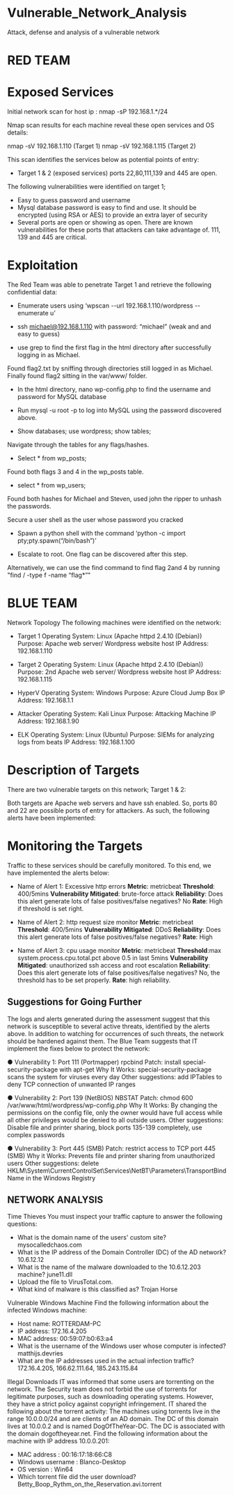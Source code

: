 # Vulnerable_Network_Analysis
Attack, defense and analysis of a vulnerable network

# RED TEAM

# Exposed Services
Initial network scan for host ip  : nmap -sP 192.168.1.*/24

Nmap scan results for each machine reveal these open services and OS details:

nmap -sV 192.168.1.110  (Target 1)
nmap -sV 192.168.1.115  (Target 2)

This scan identifies the services below as potential points of entry:
- Target 1 & 2 (exposed services)
ports 22,80,111,139 and 445 are open.

The following vulnerabilities were identified on target 1;

- Easy to guess password and username 
- Mysql database password is easy to find and use. It should be encrypted (using RSA or AES) to provide an extra layer of security
- Several ports are open or showing as open. There are known vulnerabilities for these ports that attackers can take advantage of.   111, 139 and 445 are critical. 

# Exploitation

The Red Team was able to penetrate Target 1 and retrieve the following confidential data:

- Enumerate users using ‘wpscan --url 192.168.1.110/wordpress --enumerate u’ 

- ssh michael@192.168.1.110 with password: “michael” (weak and and easy to guess)

- use grep to find the first flag in the html directory after successfully logging in as Michael.

Found flag2.txt by sniffing through directories still logged in as Michael. Finally found flag2 sitting in the var/www/ folder.

- In the html directory, nano wp-config.php to find the username and password for MySQL database

- Run mysql -u root -p to log into MySQL using the password discovered above.

- Show databases; use wordpress; show tables;

Navigate through the tables for any flags/hashes.  

- Select * from wp_posts;

Found both flags 3 and 4 in the wp_posts table. 

- select * from wp_users;

Found both hashes for Michael and Steven, used john the ripper to unhash the passwords.

Secure a user shell as the user whose password you cracked

- Spawn a python shell with the command ‘python -c import pty;pty.spawn(“/bin/bash”)’

- Escalate to root. One flag can be discovered after this step.

Alternatively,  we can use the find command to find flag 2and 4 by running "find / -type f -name “flag*”"


# BLUE TEAM

Network Topology
The following machines were identified on the network:
- Target 1
Operating System: Linux (Apache httpd 2.4.10 (Debian))
Purpose: Apache web server/ Wordpress website host
IP Address: 192.168.1.110

- Target 2
Operating System: Linux (Apache httpd 2.4.10 (Debian))
Purpose: 2nd Apache web server/ Wordpress website host
IP Address: 192.168.1.115

- HyperV
Operating System: Windows
Purpose: Azure Cloud Jump Box
IP Address: 192.168.1.1

- Attacker
Operating System: Kali Linux
Purpose: Attacking Machine
IP Address: 192.168.1.90

- ELK
Operating System: Linux (Ubuntu)
Purpose: SIEMs for analyzing logs from beats
IP Address: 192.168.1.100 

# Description of Targets

There are two vulnerable targets on this network; Target 1 &  2: 

Both targets are Apache web servers and have ssh enabled. So, ports 80 and 22 are possible ports of entry for attackers. As such, the following alerts have been implemented:

# Monitoring the Targets
Traffic to these services should be carefully monitored. To this end, we have implemented the alerts below:

- Name of Alert 1: Excessive http errors
**Metric**: metricbeat
**Threshold**: 400/5mins
**Vulnerability Mitigated**: brute-force attack
**Reliability**: Does this alert generate lots of false positives/false negatives? No 
**Rate**: High if threshold is set right.

- Name of Alert 2: http request size monitor 
**Metric**: metricbeat
**Threshold**: 400/5mins
**Vulnerability Mitigated**: DDoS
**Reliability**: Does this alert generate lots of false positives/false negatives? 
**Rate**: High

- Name of Alert 3: cpu usage monitor
**Metric**: metricbeat
**Threshold**:max system.process.cpu.total.pct above 0.5 in last 5mins
**Vulnerability Mitigated**: unauthorized ssh access and root escalation
**Reliability**: Does this alert generate lots of false positives/false negatives? No, the threshold has to be set properly.
**Rate**: high reliability.


## Suggestions for Going Further

The logs and alerts generated during the assessment suggest that this network is susceptible to several active threats, identified by the alerts above. In addition to watching for occurrences of such threats, the network should be hardened against them. The Blue Team suggests that IT implement the fixes below to protect the network:

● Vulnerability 1: Port 111 (Portmapper) rpcbind
Patch: install special-security-package with apt-get
Why It Works: special-security-package scans the system for viruses every day
Other suggestions: add IPTables to deny TCP connection of unwanted IP ranges

● Vulnerability 2: Port 139 (NetBIOS) NBSTAT
Patch: chmod 600 /var/www/html/wordpress/wp-config.php
Why It Works: By changing the permissions on the config file, only the owner would have full access while all other privileges would be denied to all outside users.
Other suggestions: Disable file and printer sharing, block ports 135-139 completely, use complex passwords

● Vulnerability 3: Port 445 (SMB)
Patch: restrict access to TCP port 445 (SMB)
Why it Works: Prevents file and printer sharing from unauthorized users
Other suggestions: delete HKLM\System\CurrentControlSet\Services\NetBT\Parameters\TransportBindName in the Windows Registry



## NETWORK ANALYSIS

Time Thieves
You must inspect your traffic capture to answer the following questions:
- What is the domain name of the users' custom site? mysocalledchaos.com
- What is the IP address of the Domain Controller (DC) of the AD network? 10.6.12.12
- What is the name of the malware downloaded to the 10.6.12.203 machine? june11.dll
- Upload the file to VirusTotal.com.
- What kind of malware is this classified as? Trojan Horse


Vulnerable Windows Machine
Find the following information about the infected Windows machine:
- Host name: ROTTERDAM-PC
- IP address: 172.16.4.205
- MAC address: 00:59:07:b0:63:a4
- What is the username of the Windows user whose computer is infected? matthijs.devries
- What are the IP addresses used in the actual infection traffic? 172.16.4.205, 166.62.111.64, 185.243.115.84


Illegal Downloads
IT was informed that some users are torrenting on the network. The Security team does not forbid the use of torrents for legitimate purposes, such as downloading operating systems. However, they have a strict policy against copyright infringement. IT shared the following about the torrent activity:
The machines using torrents live in the range 10.0.0.0/24 and are clients of an AD domain.
The DC of this domain lives at 10.0.0.2 and is named DogOfTheYear-DC.
The DC is associated with the domain dogoftheyear.net.
Find the following information about the machine with IP address 10.0.0.201:
- MAC address :  00:16:17:18:66:C8
- Windows username :  Blanco-Desktop
- OS version : Win64
- Which torrent file did the user download? Betty_Boop_Rythm_on_the_Reservation.avi.torrent

